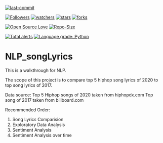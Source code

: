 [![last-commit](https://img.shields.io/github/last-commit/kprabesh/NLP_songlyrics)](../../graphs/commit-activity)

[![Followers](https://img.shields.io/github/followers/kprabesh?style=social)](https://github.com/kprabesh?tab=followers)
[![watchers](https://img.shields.io/github/watchers/kprabesh/NLP_songlyrics?style=social)](../../watchers)
[![stars](https://img.shields.io/github/stars/kprabesh/NLP_songlyrics?style=social)](../../stargazers)
[![forks](https://img.shields.io/github/forks/kprabesh/NLP_songlyrics?style=social)](../../network/members)

[![Open Source Love](https://badges.frapsoft.com/os/v1/open-source.svg?v=103)](https://kprabesh.github.io/fund.html)
[![Repo-Size](https://img.shields.io/github/repo-size/kprabesh/NLP_songlyrics.svg)](../../archive/master.zip)

[![Total alerts](https://img.shields.io/lgtm/alerts/g/HollowMan6/Smart-Chatting-Robot.svg?logo=lgtm&logoWidth=18)](https://lgtm.com/projects/g/kprabesh/NLP_songlyrics/alerts/)
[![Language grade: Python](https://img.shields.io/lgtm/grade/python/g/kprabesh/NLP_songlyrics.svg?logo=lgtm&logoWidth=18)](https://lgtm.com/projects/g/kprabesh/NLP_songlyrics/context:python)


# NLP_songLyrics
This is a walkthrough for NLP. 

The scope of this project is to compare top 5 hiphop song lyrics of 2020 to top song lyrics of 2017.


Data source:
Top 5 Hiphop songs of 2020 taken from hiphopdx.com
Top song of 2017 taken from billboard.com

Recommended Order:
1. Song Lyrics Comparision
2. Exploratory Data Analysis
3. Sentiment Analysis
4. Sentiment Analysis over time
